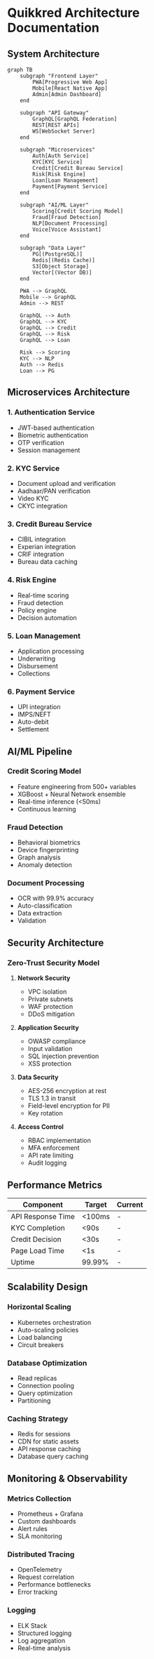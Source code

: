 # Quikkred Architecture Documentation

## System Architecture

```mermaid
graph TB
    subgraph "Frontend Layer"
        PWA[Progressive Web App]
        Mobile[React Native App]
        Admin[Admin Dashboard]
    end

    subgraph "API Gateway"
        GraphQL[GraphQL Federation]
        REST[REST APIs]
        WS[WebSocket Server]
    end

    subgraph "Microservices"
        Auth[Auth Service]
        KYC[KYC Service]
        Credit[Credit Bureau Service]
        Risk[Risk Engine]
        Loan[Loan Management]
        Payment[Payment Service]
    end

    subgraph "AI/ML Layer"
        Scoring[Credit Scoring Model]
        Fraud[Fraud Detection]
        NLP[Document Processing]
        Voice[Voice Assistant]
    end

    subgraph "Data Layer"
        PG[(PostgreSQL)]
        Redis[(Redis Cache)]
        S3[Object Storage]
        Vector[(Vector DB)]
    end

    PWA --> GraphQL
    Mobile --> GraphQL
    Admin --> REST

    GraphQL --> Auth
    GraphQL --> KYC
    GraphQL --> Credit
    GraphQL --> Risk
    GraphQL --> Loan

    Risk --> Scoring
    KYC --> NLP
    Auth --> Redis
    Loan --> PG
```

## Microservices Architecture

### 1. Authentication Service
- JWT-based authentication
- Biometric authentication
- OTP verification
- Session management

### 2. KYC Service
- Document upload and verification
- Aadhaar/PAN verification
- Video KYC
- CKYC integration

### 3. Credit Bureau Service
- CIBIL integration
- Experian integration
- CRIF integration
- Bureau data caching

### 4. Risk Engine
- Real-time scoring
- Fraud detection
- Policy engine
- Decision automation

### 5. Loan Management
- Application processing
- Underwriting
- Disbursement
- Collections

### 6. Payment Service
- UPI integration
- IMPS/NEFT
- Auto-debit
- Settlement

## AI/ML Pipeline

### Credit Scoring Model
- Feature engineering from 500+ variables
- XGBoost + Neural Network ensemble
- Real-time inference (<50ms)
- Continuous learning

### Fraud Detection
- Behavioral biometrics
- Device fingerprinting
- Graph analysis
- Anomaly detection

### Document Processing
- OCR with 99.9% accuracy
- Auto-classification
- Data extraction
- Validation

## Security Architecture

### Zero-Trust Security Model
1. **Network Security**
   - VPC isolation
   - Private subnets
   - WAF protection
   - DDoS mitigation

2. **Application Security**
   - OWASP compliance
   - Input validation
   - SQL injection prevention
   - XSS protection

3. **Data Security**
   - AES-256 encryption at rest
   - TLS 1.3 in transit
   - Field-level encryption for PII
   - Key rotation

4. **Access Control**
   - RBAC implementation
   - MFA enforcement
   - API rate limiting
   - Audit logging

## Performance Metrics

| Component | Target | Current |
|-----------|--------|---------|
| API Response Time | <100ms | - |
| KYC Completion | <90s | - |
| Credit Decision | <30s | - |
| Page Load Time | <1s | - |
| Uptime | 99.99% | - |

## Scalability Design

### Horizontal Scaling
- Kubernetes orchestration
- Auto-scaling policies
- Load balancing
- Circuit breakers

### Database Optimization
- Read replicas
- Connection pooling
- Query optimization
- Partitioning

### Caching Strategy
- Redis for sessions
- CDN for static assets
- API response caching
- Database query caching

## Monitoring & Observability

### Metrics Collection
- Prometheus + Grafana
- Custom dashboards
- Alert rules
- SLA monitoring

### Distributed Tracing
- OpenTelemetry
- Request correlation
- Performance bottlenecks
- Error tracking

### Logging
- ELK Stack
- Structured logging
- Log aggregation
- Real-time analysis